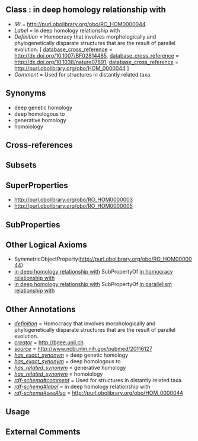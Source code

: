
## Class : in deep homology relationship with

 * *IRI* = http://purl.obolibrary.org/obo/RO_HOM0000044
 * *Label* = in deep homology relationship with
 * *Definition* = Homocracy that involves morphologically and phylogenetically disparate structures that are the result of parallel evolution. [ [database_cross_reference](../../ef/oboInOwl#hasDbXref.md) = http://dx.doi.org/10.1007/BF02814485, [database_cross_reference](../../ef/oboInOwl#hasDbXref.md) = http://dx.doi.org/10.1038/nature07891, [database_cross_reference](../../ef/oboInOwl#hasDbXref.md) = http://purl.obolibrary.org/obo/HOM_0000044 ]
 * *Comment* = Used for structures in distantly related taxa.

## Synonyms

 * deep genetic homology
 * deep homologous to
 * generative homology
 * homoiology

## Cross-references


## Subsets


## SuperProperties

 * <http://purl.obolibrary.org/obo/RO_HOM0000003>
 * <http://purl.obolibrary.org/obo/RO_HOM0000005>

## SubProperties


## Other Logical Axioms

 * SymmetricObjectProperty(<http://purl.obolibrary.org/obo/RO_HOM0000044>)
 * [in deep homology relationship with](../../RO/44/RO_HOM0000044.md) SubPropertyOf [in homocracy relationship with](../../RO/03/RO_HOM0000003.md)
 * [in deep homology relationship with](../../RO/44/RO_HOM0000044.md) SubPropertyOf [in parallelism relationship with](../../RO/05/RO_HOM0000005.md)

## Other Annotations

 * *[definition](../../IAO/15/IAO_0000115.md)* = Homocracy that involves morphologically and phylogenetically disparate structures that are the result of parallel evolution.
 * *[creator](../../or/creator.md)* = http://bgee.unil.ch
 * *[source](../../ce/source.md)* = http://www.ncbi.nlm.nih.gov/pubmed/20116127
 * *[has_exact_synonym](../../ym/oboInOwl#hasExactSynonym.md)* = deep genetic homology
 * *[has_exact_synonym](../../ym/oboInOwl#hasExactSynonym.md)* = deep homologous to
 * *[has_related_synonym](../../ym/oboInOwl#hasRelatedSynonym.md)* = generative homology
 * *[has_related_synonym](../../ym/oboInOwl#hasRelatedSynonym.md)* = homoiology
 * *[rdf-schema#comment](../../nt/rdf-schema#comment.md)* = Used for structures in distantly related taxa.
 * *[rdf-schema#label](../../el/rdf-schema#label.md)* = in deep homology relationship with
 * *[rdf-schema#seeAlso](../../so/rdf-schema#seeAlso.md)* = http://purl.obolibrary.org/obo/HOM_0000044

## Usage


## External Comments

